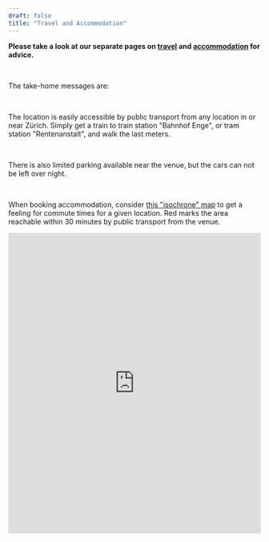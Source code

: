 ```yaml
---
draft: false
title: "Travel and Accommodation"
---
```


**Please take a look at our separate pages on <a href="/travel">travel</a> and <a href="/accommodation">accommodation</a> for advice.**

<br>

The take-home messages are:

<br>

The location is easily accessible by public transport from any location in or near Zürich.
Simply get a train to train station "Bahnhof Enge", or tram station "Rentenanstalt", and walk the last meters.

<br>

There is also limited parking available near the venue, but the cars can not be left over night.

<br>

When booking accommodation, consider [this "isochrone" map](https://commutetimemap.com/map?places=47.361700%253B8.536701%253B0%253B900%253B%25234143f4&places=47.361700%253B8.536701%253B0%253B1800%253B%2523fc0000) to get a feeling for commute times for a given location.
Red marks the area reachable within 30 minutes by public transport from the venue.

<iframe src="https://commutetimemap.com/embedded?places=47.361700%253B8.536701%253B0%253B900%253B%25234143f4&places=47.361700%253B8.536701%253B0%253B1800%253B%2523fc0000&operation=none" name="commuteTimeMapIFrame" scrolling="no" frameborder="0" marginheight="0px" marginwidth="0px" height="600px" width="100%"></iframe>
